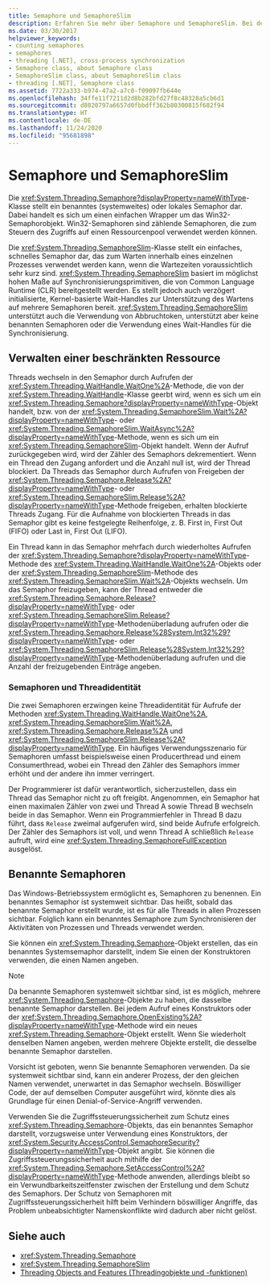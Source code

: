 ```yaml
---
title: Semaphore und SemaphoreSlim
description: Erfahren Sie mehr über Semaphore und SemaphoreSlim. Bei der Klasse Semaphore handelt es sich um einen einfachen Wrapper um das Win32-Semaphorobjekt. Die Klasse SemaphoreSlim ist eine schnelle, einfache Variante der Klasse Semaphore.
ms.date: 03/30/2017
helpviewer_keywords:
- counting semaphores
- semaphores
- threading [.NET], cross-process synchronization
- Semaphore class, about Semaphore class
- SemaphoreSlim class, about SemaphoreSlim class
- threading [.NET], Semaphore class
ms.assetid: 7722a333-b974-47a2-a7c0-f09097fb644e
ms.openlocfilehash: 34ffe11f7211d2d8b282bfd27f8c48328a5cb6d1
ms.sourcegitcommit: d8020797a6657d0fbbdff362b80300815f682f94
ms.translationtype: HT
ms.contentlocale: de-DE
ms.lasthandoff: 11/24/2020
ms.locfileid: "95681898"
---
```

# <a name="semaphore-and-semaphoreslim"></a>Semaphore und SemaphoreSlim

Die <xref:System.Threading.Semaphore?displayProperty=nameWithType>-Klasse stellt ein benanntes (systemweites) oder lokales Semaphor dar. Dabei handelt es sich um einen einfachen Wrapper um das Win32-Semaphorobjekt. Win32-Semaphoren sind zählende Semaphoren, die zum Steuern des Zugriffs auf einen Ressourcenpool verwendet werden können.  
  
 Die <xref:System.Threading.SemaphoreSlim>-Klasse stellt ein einfaches, schnelles Semaphor dar, das zum Warten innerhalb eines einzelnen Prozesses verwendet werden kann, wenn die Wartezeiten voraussichtlich sehr kurz sind. <xref:System.Threading.SemaphoreSlim> basiert im möglichst hohen Maße auf Synchronisierungsprimitiven, die von Common Language Runtime (CLR) bereitgestellt werden. Es stellt jedoch auch verzögert initialisierte, Kernel-basierte Wait-Handles zur Unterstützung des Wartens auf mehrere Semaphoren bereit. <xref:System.Threading.SemaphoreSlim> unterstützt auch die Verwendung von Abbruchtoken, unterstützt aber keine benannten Semaphoren oder die Verwendung eines Wait-Handles für die Synchronisierung.  
  
## <a name="managing-a-limited-resource"></a>Verwalten einer beschränkten Ressource  

 Threads wechseln in den Semaphor durch Aufrufen der <xref:System.Threading.WaitHandle.WaitOne%2A>-Methode, die von der <xref:System.Threading.WaitHandle>-Klasse geerbt wird, wenn es sich um ein <xref:System.Threading.Semaphore?displayProperty=nameWithType>-Objekt handelt, bzw. von der <xref:System.Threading.SemaphoreSlim.Wait%2A?displayProperty=nameWithType>- oder <xref:System.Threading.SemaphoreSlim.WaitAsync%2A?displayProperty=nameWithType>-Methode, wenn es sich um ein <xref:System.Threading.SemaphoreSlim>-Objekt handelt. Wenn der Aufruf zurückgegeben wird, wird der Zähler des Semaphors dekrementiert. Wenn ein Thread den Zugang anfordert und die Anzahl null ist, wird der Thread blockiert. Da Threads das Semaphor durch Aufrufen von Freigeben der <xref:System.Threading.Semaphore.Release%2A?displayProperty=nameWithType>- oder <xref:System.Threading.SemaphoreSlim.Release%2A?displayProperty=nameWithType>-Methode freigeben, erhalten blockierte Threads Zugang. Für die Aufnahme von blockierten Threads in das Semaphor gibt es keine festgelegte Reihenfolge, z. B. First in, First Out (FIFO) oder Last in, First Out (LIFO).  
  
 Ein Thread kann in das Semaphor mehrfach durch wiederholtes Aufrufen der <xref:System.Threading.Semaphore?displayProperty=nameWithType>-Methode des <xref:System.Threading.WaitHandle.WaitOne%2A>-Objekts oder der <xref:System.Threading.SemaphoreSlim>-Methode des <xref:System.Threading.SemaphoreSlim.Wait%2A>-Objekts wechseln. Um das Semaphor freizugeben, kann der Thread entweder die <xref:System.Threading.Semaphore.Release?displayProperty=nameWithType>- oder <xref:System.Threading.SemaphoreSlim.Release?displayProperty=nameWithType>-Methodenüberladung aufrufen oder die <xref:System.Threading.Semaphore.Release%28System.Int32%29?displayProperty=nameWithType>- oder <xref:System.Threading.SemaphoreSlim.Release%28System.Int32%29?displayProperty=nameWithType>-Methodenüberladung aufrufen und die Anzahl der freizugebenden Einträge angeben.  
  
### <a name="semaphores-and-thread-identity"></a>Semaphoren und Threadidentität  

 Die zwei Semaphoren erzwingen keine Threadidentität für Aufrufe der Methoden <xref:System.Threading.WaitHandle.WaitOne%2A>, <xref:System.Threading.SemaphoreSlim.Wait%2A>, <xref:System.Threading.Semaphore.Release%2A> und <xref:System.Threading.SemaphoreSlim.Release%2A?displayProperty=nameWithType>. Ein häufiges Verwendungsszenario für Semaphoren umfasst beispielsweise einen Producerthread und einem Consumerthread, wobei ein Thread den Zähler des Semaphors immer erhöht und der andere ihn immer verringert.  
  
 Der Programmierer ist dafür verantwortlich, sicherzustellen, dass ein Thread das Semaphor nicht zu oft freigibt. Angenommen, ein Semaphor hat einen maximalen Zähler von zwei und Thread A sowie Thread B wechseln beide in das Semaphor. Wenn ein Programmierfehler in Thread B dazu führt, dass `Release` zweimal aufgerufen wird, sind beide Aufrufe erfolgreich. Der Zähler des Semaphors ist voll, und wenn Thread A schließlich `Release` aufruft, wird eine <xref:System.Threading.SemaphoreFullException> ausgelöst.  
  
## <a name="named-semaphores"></a>Benannte Semaphoren  

 Das Windows-Betriebssystem ermöglicht es, Semaphoren zu benennen. Ein benanntes Semaphor ist systemweit sichtbar. Das heißt, sobald das benannte Semaphor erstellt wurde, ist es für alle Threads in allen Prozessen sichtbar. Folglich kann ein benanntes Semaphore zum Synchronisieren der Aktivitäten von Prozessen und Threads verwendet werden.  
  
 Sie können ein <xref:System.Threading.Semaphore>-Objekt erstellen, das ein benanntes Systemsemaphor darstellt, indem Sie einen der Konstruktoren verwenden, die einen Namen angeben.  
  
> [!NOTE]
> Da benannte Semaphoren systemweit sichtbar sind, ist es möglich, mehrere <xref:System.Threading.Semaphore>-Objekte zu haben, die dasselbe benannte Semaphor darstellen. Bei jedem Aufruf eines Konstruktors oder der <xref:System.Threading.Semaphore.OpenExisting%2A?displayProperty=nameWithType>-Methode wird ein neues <xref:System.Threading.Semaphore>-Objekt erstellt. Wenn Sie wiederholt denselben Namen angeben, werden mehrere Objekte erstellt, die desselbe benannte Semaphor darstellen.  
  
 Vorsicht ist geboten, wenn Sie benannte Semaphoren verwenden. Da sie systemweit sichtbar sind, kann ein anderer Prozess, der den gleichen Namen verwendet, unerwartet in das Semaphor wechseln. Böswilliger Code, der auf demselben Computer ausgeführt wird, könnte dies als Grundlage für einen Denial-of-Service-Angriff verwenden.  
  
 Verwenden Sie die Zugriffssteuerungssicherheit zum Schutz eines <xref:System.Threading.Semaphore>-Objekts, das ein benanntes Semaphor darstellt, vorzugsweise unter Verwendung eines Konstruktors, der <xref:System.Security.AccessControl.SemaphoreSecurity?displayProperty=nameWithType>-Objekt angibt. Sie können die Zugriffssteuerungssicherheit auch mithilfe der <xref:System.Threading.Semaphore.SetAccessControl%2A?displayProperty=nameWithType>-Methode anwenden, allerdings bleibt so ein Verwundbarkeitszeitfenster zwischen der Erstellung und dem Schutz des Semaphors. Der Schutz von Semaphoren mit Zugriffssteuerungssicherheit hilft beim Verhindern böswilliger Angriffe, das Problem unbeabsichtigter Namenskonflikte wird dadurch aber nicht gelöst.  
  
## <a name="see-also"></a>Siehe auch

- <xref:System.Threading.Semaphore>
- <xref:System.Threading.SemaphoreSlim>
- [Threading Objects and Features (Threadingobjekte und -funktionen)](threading-objects-and-features.md)

